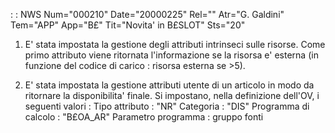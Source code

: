  :  : NWS Num="000210" Date="20000225" Rel="" Atr="G. Galdini" Tem="APP" App="B£" Tit="Novita' in B£SLOT" Sts="20"

1) E' stata impostata la gestione degli attributi intrinseci sulle risorse.
Come primo attributo viene ritornata l'informazione se la risorsa e' esterna (in funzione del codice di carico :  risorsa esterna se >5).

2) E' stata impostata la gestione attributi utente di un articolo in modo da ritornare la
disponibilita' finale.
Si impostano, nella definizione dell'OV, i seguenti valori : 
Tipo attributo :  "NR"
Categoria :  "DIS"
Programma di calcolo :  "B£OA_AR"
Parametro programma :  gruppo fonti


